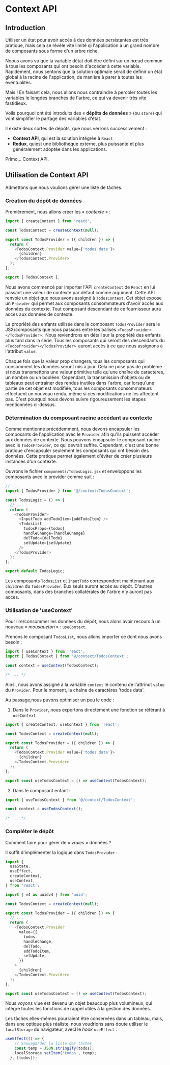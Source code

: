 # Context API

## Introduction

Utiliser un état pour avoir accès à des données persistantes est très pratique, mais cela se révèle vite limité qi l'application a un grand nombre de composants sous forme d'un arbre riche.

Noous avons vu que la variable détat doit être défini sur un nœud commun à tous les composants qui ont besoin d'accéder à cette variable. Rapidement, nous sentons que la solution optimale serait de définir un état global à  la racine de l'application, de manière à parer à toutes les éventualités.

Mais ! En faisant cela, nous allons nous contraindre à percoler toutes les variables le longdes branches de l'arbre, ce qui va devenir très vite fastidieux.

Voilà pourquoi ont été introduits des « **dépôts de données** » (ou `store`) qui vont simplifier le partage des variables d'état.

Il existe deux sortes de dépôts, que nous verrons successivement :
- **Context API**, qui est la solution intégrée à `React`
- **Redux**, quiest une bibliothèque externe, plus puissante et plus généralement adoptée dans les applications.

Primo... Context API.

## Utilisation de Context API

Admettons que nous voulions gérer une liste de tâches.

### Création du dépôt de données

Premièrement, nous allons créer les « _contexte_ » :

```js
import { createContext } from 'react';

const TodosContext = createContext(null);

export const TodosProvider = ({ children }) => {
  return (
    <TodosContext.Provider value={'todos data'}>
      {children}
    </TodosContext.Provider>
  );
};

export { TodosContext };
```

Nous avons commencé par importer l'API `createContext` de `React` en lui passant une valeur de contexte par défaut comme argument. Cette API renvoie un objet que nous avons assigné à `TodosContext`. Cet objet expose un `Provider` qui permet aux composants consommateurs d'avoir accès aux données du contexte. Tout composant descendant de ce fournisseur aura accès aux données de contexte.

La propriété des enfants utilisée dans le composant `TodosProvider` sera le JSX/composants que nous passons entre les balises `<TodosProvider></TodosProvider>.` Nous reviendrons en détail sur la propriété des enfants plus tard dans la série. Tous les composants qui seront des descendants du `<TodosProvider></TodosProvider> `auront accès à ce que nous assignons à l'attribut `value`.

Chaque fois que la valeur prop changera, tous les composants qui consomment les données seront mis à jour. Cela ne pose pas de problème si nous transmettons une valeur primitive telle qu'une chaîne de caractères, un nombre ou un booléen. Cependant, la transmission d'objets ou de tableaux peut entraîner des rendus inutiles dans l'arbre, car lorsqu'une partie de cet objet est modifiée, tous les composants consommateurs effectuent un nouveau rendu, même si ces modifications ne les affectent pas. C'est pourquoi nous devons suivre rigoureusement les étapes mentionnées ci-dessus.

### Détermination du composant racine accédant au contexte

Comme mentionné précédemment, nous devons encapsuler les composants de l'application avec le `Provider` afin qu'ils puissent accéder aux données de contexte. Nous pouvons encapsuler le composant racine avec le `TodosProvider`, ce qui devrait suffire. Cependant, c'est une bonne pratique d'encapsuler seulement les composants qui ont besoin des données. Cette pratique permet également d'éviter de créer plusieurs instances d'un contexte.

Ouvrons le fichier `components/TodosLogic.jsx` et enveloppons les composants avec le provider comme suit :
```js
// ...
import { TodosProvider } from '@/context/TodosContext';

const TodosLogic = () => {
  // ...
  return (
    <TodosProvider>
      <InputTodo addTodoItem={addTodoItem} />
      <TodosList
        todosProps={todos}
        handleChange={handleChange}
        delTodo={delTodo}
        setUpdate={setUpdate}
      />
    </TodosProvider>
  );
};

export default TodosLogic;
```

Les composants `TodosList` et `InputTodo` correspondent maintenant aux `children` du `TodosProvider`. Eux seuls auront accès au dépôt. D'autres composants, dans des branches collatérales de l'arbre n'y auront pas accès.

### Utilisation de 'useContext'

Pour lire/consommer les données du dépôt, nous alons avoir recours à un nouveau « _mousqueton_ » : `useContext`.

Prenons le composant `TodosList`, nous allons importer ce dont nous avons besoin :

```js
import { useContext } from 'react';
import { TodosContext } from '@/context/TodosContext';

const context = useContext(TodosContext);

/* ... */
```

Ainsi, nous avons assigné à la variable `context` le contenu de l'attrinut `value` du `Provider`. Pour le moment, la chaîne de caractères 'todos data'.

Au passage,nous puvons optimiser un peu le code :

1. Dans le `Provider`, nous exportons directement une fonction se référant à `useContext`
```js
import { createContext, useContext } from 'react';

const TodosContext = createContext(null);

export const TodosProvider = ({ children }) => {
  return (
    <TodosContext.Provider value={'todos data'}>
      {children}
    </TodosContext.Provider>
  );
};

export const useTodosContext = () => useContext(TodosContext);
```

2. Dans le composant enfant :
```js
import { useTodosContext } from '@/context/TodosContext';

const context = useTodosContext();

/* ... */
```

### Compléter le dépôt

Comment faire pour gérer de « _vraies_ » données ?

Il suffit d'implémenter la logique dans `TodosProvider` :

```js
import {
  useState,
  useEffect,
  createContext,
  useContext,
} from 'react';

import { v4 as uuidv4 } from 'uuid';

const TodosContext = createContext(null);

export const TodosProvider = ({ children }) => {
  // ...
  return (
    <TodosContext.Provider
      value={{
        todos,
        handleChange,
        delTodo,
        addTodoItem,
        setUpdate,
      }}
    >
      {children}
    </TodosContext.Provider>
  );
};

export const useTodosContext = () => useContext(TodosContext);
```

Nous voyons vlue est devenu un objet beaucoup plus volumineux, qui intègre toutes les fonctions de rappel utiles à la gestion des données.

Les tâches elles-mêmes pourraient être conservées dans un tableau, mais, dans une optique plus réaliste, nous voudrions sans doute utiliser le `localStorage` du navigateur, avecl le _hook_ `useEffect` :
```js
useEffect(() => {
    // Sauvegarder la liste des tâches
    const temp = JSON.stringify(todos);
    localStorage.setItem('todos', temp);
  }, [todos]);

```
